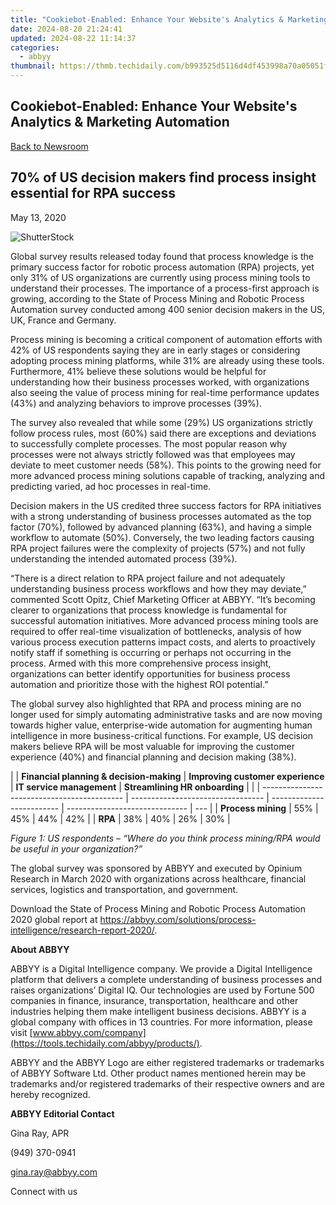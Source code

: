 ```yaml
---
title: "Cookiebot-Enabled: Enhance Your Website's Analytics & Marketing Automation"
date: 2024-08-20 21:24:41
updated: 2024-08-22 11:14:37
categories:
  - abbyy
thumbnail: https://thmb.techidaily.com/b993525d5116d4df453998a70a05051f65231397420add6e99e93d21f420e273.JPG
---
```


## Cookiebot-Enabled: Enhance Your Website's Analytics & Marketing Automation

[Back to Newsroom](https://tools.techidaily.com/abbyy/products/)

## 70% of US decision makers find process insight essential for RPA success

May 13, 2020

![ShutterStock](https://content.abbyy.com/-/media/project/abbyy/abbyy/branchtemplates/shutterstock_1272462163_1296-x-729.jpg?h=729&iar=0&w=1296)

Global survey results released today found that process knowledge is the primary success factor for robotic process automation (RPA) projects, yet only 31% of US organizations are currently using process mining tools to understand their processes. The importance of a process-first approach is growing, according to the State of Process Mining and Robotic Process Automation survey conducted among 400 senior decision makers in the US, UK, France and Germany.

Process mining is becoming a critical component of automation efforts with 42% of US respondents saying they are in early stages or considering adopting process mining platforms, while 31% are already using these tools. Furthermore, 41% believe these solutions would be helpful for understanding how their business processes worked, with organizations also seeing the value of process mining for real-time performance updates (43%) and analyzing behaviors to improve processes (39%).

The survey also revealed that while some (29%) US organizations strictly follow process rules, most (60%) said there are exceptions and deviations to successfully complete processes. The most popular reason why processes were not always strictly followed was that employees may deviate to meet customer needs (58%). This points to the growing need for more advanced process mining solutions capable of tracking, analyzing and predicting varied, ad hoc processes in real-time.

Decision makers in the US credited three success factors for RPA initiatives with a strong understanding of business processes automated as the top factor (70%), followed by advanced planning (63%), and having a simple workflow to automate (50%). Conversely, the two leading factors causing RPA project failures were the complexity of projects (57%) and not fully understanding the intended automated process (39%). 

“There is a direct relation to RPA project failure and not adequately understanding business process workflows and how they may deviate,” commented Scott Opitz, Chief Marketing Officer at ABBYY. “It’s becoming clearer to organizations that process knowledge is fundamental for successful automation initiatives. More advanced process mining tools are required to offer real-time visualization of bottlenecks, analysis of how various process execution patterns impact costs, and alerts to proactively notify staff if something is occurring or perhaps not occurring in the process. Armed with this more comprehensive process insight, organizations can better identify opportunities for business process automation and prioritize those with the highest ROI potential.” 

The global survey also highlighted that RPA and process mining are no longer used for simply automating administrative tasks and are now moving towards higher value, enterprise-wide automation for augmenting human intelligence in more business-critical functions. For example, US decision makers believe RPA will be most valuable for improving the customer experience (40%) and financial planning and decision making (38%). 

| |  **Financial planning & decision-making** | **Improving customer experience** | **IT service management** | **Streamlining HR onboarding** |     |
| ------------------------------------------- | --------------------------------- | ------------------------- | ------------------------------ | --- |
| **Process mining**                          | 55%                               | 45%                       | 44%                            | 42% |
| **RPA**                                     | 38%                               | 40%                       | 26%                            | 30% |

_Figure 1: US respondents – “Where do you think process mining/RPA would be useful in your organization?”_

The global survey was sponsored by ABBYY and executed by Opinium Research in March 2020 with organizations across healthcare, financial services, logistics and transportation, and government.

Download the State of Process Mining and Robotic Process Automation 2020 global report at <https://abbyy.com/solutions/process-intelligence/research-report-2020/>.

**About ABBYY**

ABBYY is a Digital Intelligence company. We provide a Digital Intelligence platform that delivers a complete understanding of business processes and raises organizations’ Digital IQ. Our technologies are used by Fortune 500 companies in finance, insurance, transportation, healthcare and other industries helping them make intelligent business decisions. ABBYY is a global company with offices in 13 countries. For more information, please visit [www.abbyy.com/company](https://tools.techidaily.com/abbyy/products/).

ABBYY and the ABBYY Logo are either registered trademarks or trademarks of ABBYY Software Ltd. Other product names mentioned herein may be trademarks and/or registered trademarks of their respective owners and are hereby recognized.

**ABBYY Editorial Contact**

Gina Ray, APR

(949) 370-0941

[gina.ray@abbyy.com](https://tools.techidaily.com/abbyy/products/)

Connect with us

<ins class="adsbygoogle"
     style="display:block"
     data-ad-format="autorelaxed"
     data-ad-client="ca-pub-7571918770474297"
     data-ad-slot="1223367746"></ins>



<ins class="adsbygoogle"
     style="display:block"
     data-ad-client="ca-pub-7571918770474297"
     data-ad-slot="8358498916"
     data-ad-format="auto"
     data-full-width-responsive="true"></ins>
